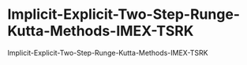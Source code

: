 # Implicit-Explicit-Two-Step-Runge-Kutta-Methods-IMEX-TSRK
Implicit-Explicit-Two-Step-Runge-Kutta-Methods-IMEX-TSRK
